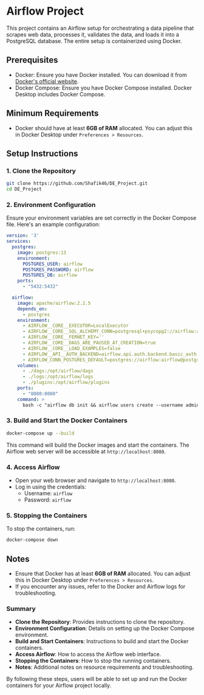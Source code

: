 # Airflow Project

This project contains an Airflow setup for orchestrating a data pipeline that scrapes web data, processes it, validates the data, and loads it into a PostgreSQL database. The entire setup is containerized using Docker.

## Prerequisites

- Docker: Ensure you have Docker installed. You can download it from [Docker's official website](https://www.docker.com/get-started).
- Docker Compose: Ensure you have Docker Compose installed. Docker Desktop includes Docker Compose.

## Minimum Requirements

- Docker should have at least **6GB of RAM** allocated. You can adjust this in Docker Desktop under `Preferences > Resources`.

## Setup Instructions

### 1. Clone the Repository

```sh
git clone https://github.com/Shafik46/DE_Project.git
cd DE_Project
```

### 2. Environment Configuration

Ensure your environment variables are set correctly in the Docker Compose file. Here's an example configuration:

```yaml
version: '3'
services:
  postgres:
    image: postgres:13
    environment:
      POSTGRES_USER: airflow
      POSTGRES_PASSWORD: airflow
      POSTGRES_DB: airflow
    ports:
      - "5432:5432"

  airflow:
    image: apache/airflow:2.2.5
    depends_on:
      - postgres
    environment:
      - AIRFLOW__CORE__EXECUTOR=LocalExecutor
      - AIRFLOW__CORE__SQL_ALCHEMY_CONN=postgresql+psycopg2://airflow:airflow@postgres:5432/airflow
      - AIRFLOW__CORE__FERNET_KEY=''
      - AIRFLOW__CORE__DAGS_ARE_PAUSED_AT_CREATION=true
      - AIRFLOW__CORE__LOAD_EXAMPLES=false
      - AIRFLOW__API__AUTH_BACKEND=airflow.api.auth.backend.basic_auth
      - AIRFLOW_CONN_POSTGRES_DEFAULT=postgres://airflow:airflow@postgres:5432/airflow
    volumes:
      - ./dags:/opt/airflow/dags
      - ./logs:/opt/airflow/logs
      - ./plugins:/opt/airflow/plugins
    ports:
      - "8080:8080"
    command: >
      bash -c "airflow db init && airflow users create --username admin --password admin --firstname Admin --lastname User --role Admin --email admin@example.com && airflow scheduler & airflow webserver"
```

### 3. Build and Start the Docker Containers

```sh
docker-compose up --build
```

This command will build the Docker images and start the containers. The Airflow web server will be accessible at `http://localhost:8080`.

### 4. Access Airflow

- Open your web browser and navigate to `http://localhost:8080`.
- Log in using the credentials:
  - Username: `airflow`
  - Password: `airflow`

### 5. Stopping the Containers

To stop the containers, run:

```sh
docker-compose down
```

## Notes

- Ensure that Docker has at least **6GB of RAM** allocated. You can adjust this in Docker Desktop under `Preferences > Resources`.
- If you encounter any issues, refer to the Docker and Airflow logs for troubleshooting.


### Summary

- **Clone the Repository**: Provides instructions to clone the repository.
- **Environment Configuration**: Details on setting up the Docker Compose environment.
- **Build and Start Containers**: Instructions to build and start the Docker containers.
- **Access Airflow**: How to access the Airflow web interface.
- **Stopping the Containers**: How to stop the running containers.
- **Notes**: Additional notes on resource requirements and troubleshooting.

By following these steps, users will be able to set up and run the Docker containers for your Airflow project locally.

